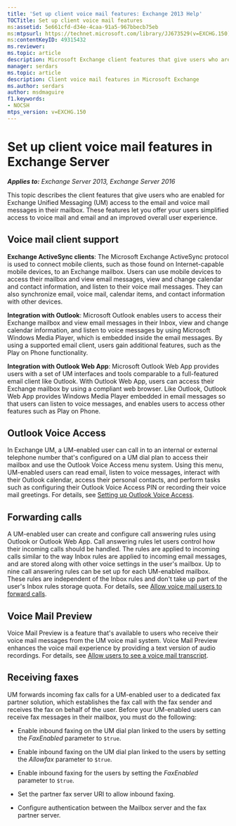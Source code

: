 ```yaml
---
title: 'Set up client voice mail features: Exchange 2013 Help'
TOCTitle: Set up client voice mail features
ms:assetid: 5e661cfd-d34e-4caa-91a5-967bbecb75eb
ms:mtpsurl: https://technet.microsoft.com/library/JJ673529(v=EXCHG.150)
ms:contentKeyID: 49315432
ms.reviewer: 
ms.topic: article
description: Microsoft Exchange client features that give users who are enabled for Exchange Unified Messaging (UM) access to the email and voice mail messages in their mailbox
manager: serdars
ms.topic: article
description: Client voice mail features in Microsoft Exchange
ms.author: serdars
author: msdmaguire
f1.keywords:
- NOCSH
mtps_version: v=EXCHG.150
---
```


# Set up client voice mail features in Exchange Server

_**Applies to:** Exchange Server 2013, Exchange Server 2016_

This topic describes the client features that give users who are enabled for Exchange Unified Messaging (UM) access to the email and voice mail messages in their mailbox. These features let you offer your users simplified access to voice mail and email and an improved overall user experience.

## Voice mail client support

**Exchange ActiveSync clients**: The Microsoft Exchange ActiveSync protocol is used to connect mobile clients, such as those found on Internet-capable mobile devices, to an Exchange mailbox. Users can use mobile devices to access their mailbox and view email messages, view and change calendar and contact information, and listen to their voice mail messages. They can also synchronize email, voice mail, calendar items, and contact information with other devices.

**Integration with Outlook**: Microsoft Outlook enables users to access their Exchange mailbox and view email messages in their Inbox, view and change calendar information, and listen to voice messages by using Microsoft Windows Media Player, which is embedded inside the email messages. By using a supported email client, users gain additional features, such as the Play on Phone functionality.

**Integration with Outlook Web App**: Microsoft Outlook Web App provides users with a set of UM interfaces and tools comparable to a full-featured email client like Outlook. With Outlook Web App, users can access their Exchange mailbox by using a compliant web browser. Like Outlook, Outlook Web App provides Windows Media Player embedded in email messages so that users can listen to voice messages, and enables users to access other features such as Play on Phone.

## Outlook Voice Access

In Exchange UM, a UM-enabled user can call in to an internal or external telephone number that's configured on a UM dial plan to access their mailbox and use the Outlook Voice Access menu system. Using this menu, UM-enabled users can read email, listen to voice messages, interact with their Outlook calendar, access their personal contacts, and perform tasks such as configuring their Outlook Voice Access PIN or recording their voice mail greetings. For details, see [Setting up Outlook Voice Access](../ExchangeOnline/voice-mail-unified-messaging/set-up-client-voice-mail-features/set-up-outlook-voice-access.md).

## Forwarding calls

A UM-enabled user can create and configure call answering rules using Outlook or Outlook Web App. Call answering rules let users control how their incoming calls should be handled. The rules are applied to incoming calls similar to the way Inbox rules are applied to incoming email messages, and are stored along with other voice settings in the user's mailbox. Up to nine call answering rules can be set up for each UM-enabled mailbox. These rules are independent of the Inbox rules and don't take up part of the user's Inbox rules storage quota. For details, see [Allow voice mail users to forward calls](../ExchangeOnline/voice-mail-unified-messaging/set-up-client-voice-mail-features/allow-voice-mail-users-to-forward-calls.md).

## Voice Mail Preview

Voice Mail Preview is a feature that's available to users who receive their voice mail messages from the UM voice mail system. Voice Mail Preview enhances the voice mail experience by providing a text version of audio recordings. For details, see [Allow users to see a voice mail transcript](../ExchangeOnline/voice-mail-unified-messaging/set-up-client-voice-mail-features/allow-users-to-see-a-voice-mail-transcript.md).

## Receiving faxes

UM forwards incoming fax calls for a UM-enabled user to a dedicated fax partner solution, which establishes the fax call with the fax sender and receives the fax on behalf of the user. Before your UM-enabled users can receive fax messages in their mailbox, you must do the following:

- Enable inbound faxing on the UM dial plan linked to the users by setting the *FaxEnabled* parameter to `$true`.

- Enable inbound faxing on the UM dial plan linked to the users by setting the *Allowfax* parameter to `$true`.

- Enable inbound faxing for the users by setting the *FaxEnabled* parameter to `$true`.

- Set the partner fax server URI to allow inbound faxing.

- Configure authentication between the Mailbox server and the fax partner server.